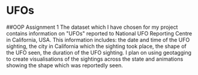 # UFOs
##OOP Assignment 1
The dataset which I have chosen for my project contains information on "UFOs" reported to National UFO Reporting Centre in California, USA.
This information includes: the date and time of the UFO sighting, the city in California which the sighting took place, the shape of the UFO seen, the duration of the UFO sighting.
I plan on using geotagging to create visualisations of the sightings across the state and animations showing the shape which was reportedly seen.
